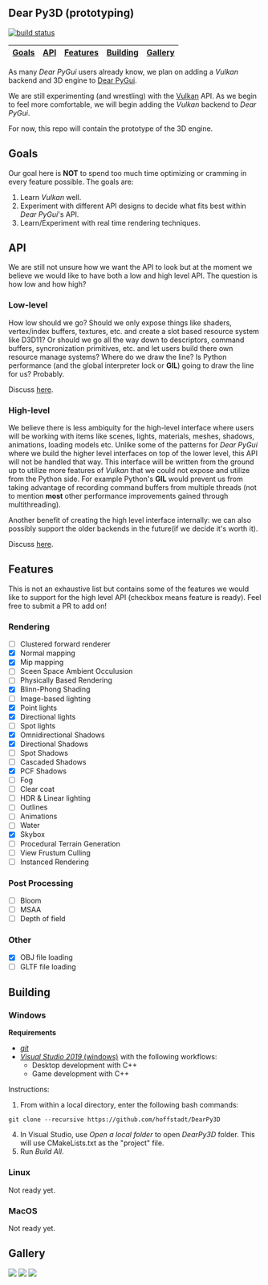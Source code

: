 ## Dear Py3D (prototyping)

[![build status](https://github.com/hoffstadt/DearPy3D/workflows/Windows%20Builds/badge.svg?branch=master)](https://github.com/hoffstadt/DearPy3D/actions?workflow=Windows%20Builds)

| [Goals](#goals) | [API](#api) | [Features](#features) | [Building](#building) | [Gallery](#gallery) |
|-----------------|-------------|-----------------------|-----------------------|---------------------|

As many _Dear PyGui_ users already know, we plan on adding a _Vulkan_ backend and 3D engine to [Dear PyGui](https://github.com/hoffstadt/DearPyGui).

We are still experimenting (and wrestling) with the [Vulkan](https://www.vulkan.org/) API. As we begin to feel more comfortable, we will begin adding the _Vulkan_ 
backend to _Dear PyGui_.

For now, this repo will contain the prototype of the 3D engine.

## Goals
Our goal here is **NOT** to spend too much time optimizing or cramming in every feature possible. 
The goals are:
1. Learn _Vulkan_ well.
2. Experiment with different API designs to decide what fits best within _Dear PyGui_'s API.
3. Learn/Experiment with real time rendering techniques.

## API
We are still not unsure how we want the API to look but at the moment we believe we would like to have
both a low and high level API. The question is how low and how high? 

### Low-level
How low should we go?
Should we only expose things like shaders, vertex/index buffers, textures, etc. and create a slot based resource system like D3D11?
Or should we go all the way down to descriptors, command buffers, syncronization primitives, etc. and let users build there own resource manage systems?
Where do we draw the line? Is Python performance (and the global interpreter lock or **GIL**) going to draw the line for us? Probably. 

Discuss [here](https://github.com/hoffstadt/DearPy3D/issues/13).

### High-level
We believe there is less ambiquity for the high-level interface where users will be working with items like scenes, lights, materials, meshes, shadows, animations, loading models etc.
Unlike some of the patterns for _Dear PyGui_ where we build the higher level interfaces on top of the lower level, this API will not be handled that way. This interface will
be written from the ground up to utilize more features of _Vulkan_ that we could not expose and utilize from the Python side. For example Python's **GIL** would prevent us 
from taking advantage of recording command buffers from multiple threads (not to mention **most** other performance improvements gained through multithreading).

Another benefit of creating the high level interface internally: we can also possibly support the older backends in the future(if we decide it's worth it).

Discuss [here](https://github.com/hoffstadt/DearPy3D/issues/14).

## Features
This is not an exhaustive list but contains some of the features we would like to support for the high level API (checkbox means feature is ready). Feel free to submit a PR to add on!

### Rendering
* [ ] Clustered forward renderer
* [x] Normal mapping
* [x] Mip mapping
* [ ] Sceen Space Ambient Occulusion
* [ ] Physically Based Rendering
* [x] Blinn-Phong Shading
* [ ] Image-based lighting
* [x] Point lights
* [x] Directional lights
* [ ] Spot lights
* [x] Omnidirectional Shadows
* [x] Directional Shadows
* [ ] Spot Shadows
* [ ] Cascaded Shadows
* [x] PCF Shadows
* [ ] Fog
* [ ] Clear coat
* [ ] HDR & Linear lighting
* [ ] Outlines
* [ ] Animations
* [ ] Water
* [x] Skybox
* [ ] Procedural Terrain Generation
* [ ] View Frustum Culling
* [ ] Instanced Rendering

### Post Processing
* [ ] Bloom
* [ ] MSAA
* [ ] Depth of field

### Other
* [x] OBJ file loading
* [ ] GLTF file loading

## Building
### Windows
**Requirements**
- [_git_](https://git-scm.com/)
- [_Visual Studio 2019_ (windows)](https://visualstudio.microsoft.com/vs/) with the following workflows:
  * Desktop development with C++
  * Game development with C++

Instructions:
1. From within a local directory, enter the following bash commands:
```
git clone --recursive https://github.com/hoffstadt/DearPy3D
```
4. In Visual Studio, use _Open a local folder_ to open _DearPy3D_ folder. This will use CMakeLists.txt as the "project" file.
5. Run _Build All_.

### Linux
Not ready yet.

### MacOS
Not ready yet.

## Gallery
![](https://github.com/hoffstadt/DearPyGui/blob/assets/3d_demo_3.png)
![](https://github.com/hoffstadt/DearPyGui/blob/assets/3d_demo_1.png)
![](https://github.com/hoffstadt/DearPyGui/blob/assets/3d_demo_2.png)
